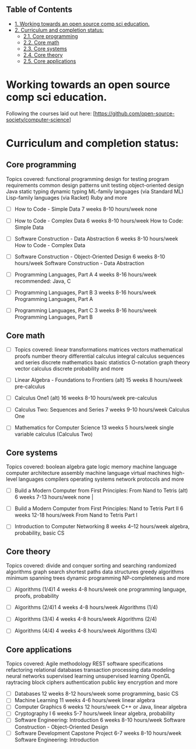 <div id="table-of-contents">
<h2>Table of Contents</h2>
<div id="text-table-of-contents">
<ul>
<li><a href="#org07a3bb5">1. Working towards an open source comp sci education.</a></li>
<li><a href="#org7a568c6">2. Curriculum and completion status:</a>
<ul>
<li><a href="#org8a8f3bf">2.1. Core programming</a></li>
<li><a href="#orgbd2fcf8">2.2. Core math</a></li>
<li><a href="#orgd0482bf">2.3. Core systems</a></li>
<li><a href="#orgbc8019b">2.4. Core theory</a></li>
<li><a href="#org3432bba">2.5. Core applications</a></li>
</ul>
</li>
</ul>
</div>
</div>

<a id="org07a3bb5"></a>

# Working towards an open source comp sci education.

Following the courses laid out here: [<https://github.com/open-source-society/computer-science>]


<a id="org7a568c6"></a>

# Curriculum and completion status:


<a id="org8a8f3bf"></a>

## Core programming

Topics covered: functional programming design for testing program requirements common design patterns unit testing object-oriented design Java static typing dynamic typing ML-family languages (via Standard ML) Lisp-family languages (via Racket) Ruby and more

-   [ ] How to Code - Simple Data 	7 weeks 	8-10 hours/week 	none
-   [ ] How to Code - Complex Data 	6 weeks 	8-10 hours/week 	How to Code: Simple Data
-   [ ] Software Construction - Data Abstraction 	6 weeks 	8-10 hours/week 	How to Code - Complex Data
-   [ ] Software Construction - Object-Oriented Design 	6 weeks 	8-10 hours/week 	Software Construction - Data Abstraction
-   [ ] Programming Languages, Part A 	4 weeks 	8-16 hours/week 	recommended: Java, C
-   [ ] Programming Languages, Part B 	3 weeks 	8-16 hours/week 	Programming Languages, Part A
-   [ ] Programming Languages, Part C 	3 weeks 	8-16 hours/week 	Programming Languages, Part B


<a id="orgbd2fcf8"></a>

## Core math

-   [ ] Topics covered: linear transformations matrices vectors mathematical proofs number theory differential calculus integral calculus sequences and series discrete mathematics basic statistics O-notation graph theory vector calculus discrete probability and more
-   [ ] Linear Algebra - Foundations to Frontiers (alt) 	15 weeks 	8 hours/week 	pre-calculus
-   [ ] Calculus One1 (alt) 	16 weeks 	8-10 hours/week 	pre-calculus
-   [ ] Calculus Two: Sequences and Series 	7 weeks 	9-10 hours/week 	Calculus One
-   [ ] Mathematics for Computer Science 	13 weeks 	5 hours/week 	single variable calculus (Calculus Two)


<a id="orgd0482bf"></a>

## Core systems

Topics covered: boolean algebra gate logic memory machine language computer architecture assembly machine language virtual machines high-level languages compilers operating systems network protocols and more

-   [ ] Build a Modern Computer from First Principles: From Nand to Tetris (alt) 	6 weeks 	7-13 hours/week 	none |
-   [ ] Build a Modern Computer from First Principles: Nand to Tetris Part II 	6 weeks 	12-18 hours/week 	From Nand to Tetris Part I
-   [ ] Introduction to Computer Networking 	8 weeks 	4–12 hours/week 	algebra, probability, basic CS


<a id="orgbc8019b"></a>

## Core theory

Topics covered: divide and conquer sorting and searching randomized algorithms graph search shortest paths data structures greedy algorithms minimum spanning trees dynamic programming NP-completeness and more

-   [ ] Algorithms (1/4)1 	4 weeks 	4-8 hours/week 	one programming language, proofs, probability
-   [ ] Algorithms (2/4)1 	4 weeks 	4-8 hours/week 	Algorithms (1/4)
-   [ ] Algorithms (3/4) 	4 weeks 	4-8 hours/week 	Algorithms (2/4)
-   [ ] Algorithms (4/4) 	4 weeks 	4-8 hours/week 	Algorithms (3/4)


<a id="org3432bba"></a>

## Core applications

Topics covered: Agile methodology REST software specifications refactoring relational databases transaction processing data modeling neural networks supervised learning unsupervised learning OpenGL raytracing block ciphers authentication public key encryption and more

-   [ ] Databases 	12 weeks 	8-12 hours/week 	some programming, basic CS
-   [ ] Machine Learning 	11 weeks 	4-6 hours/week 	linear algebra
-   [ ] Computer Graphics 	6 weeks 	12 hours/week 	C++ or Java, linear algebra
-   [ ] Cryptography I 	6 weeks 	5-7 hours/week 	linear algebra, probability
-   [ ] Software Engineering: Introduction 	6 weeks 	8-10 hours/week 	Software Construction - Object-Oriented Design
-   [ ] Software Development Capstone Project 	6-7 weeks 	8-10 hours/week 	Software Engineering: Introduction
